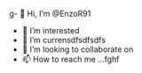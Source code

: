 g- 👋 Hi, I’m @EnzoR91
- 👀 I’m interested 
- 🌱 I’m currensdfsdfsdfs
- 💞️ I’m looking to collaborate on
- 📫 How to reach me ...fghf

<!---
EnzoR91/EnzoR91 is a ✨ special ✨ repository because its `README.md` (this file) appears on your GitHub profile.
You can click the Preview link to take a look at your changes.
--->
